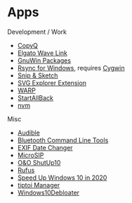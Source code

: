 # Apps

Development / Work

- [CopyQ](https://github.com/hluk/CopyQ/releases)
- [Elgato Wave Link](https://www.elgato.com/en/downloads)
- [GnuWin Packages](http://gnuwin32.sourceforge.net/packages.html)
- [Rsync for Windows](https://www.itefix.net/cwrsync), requires [Cygwin](https://www.cygwin.com/)
- [Snip & Sketch](https://www.microsoft.com/en-us/p/snip-sketch/9mz95kl8mr0l)
- [SVG Explorer Extension](https://github.com/maphew/svg-explorer-extension/releases)
- [WARP](https://1.1.1.1/)
- [StartAllBack](https://www.startallback.com/)
- [nvm](https://github.com/coreybutler/nvm-windows)

Misc

- [Audible](https://www.microsoft.com/de-de/p/audible-horbuch-und-horspiel-app/9wzdncrfj1cr?activetab=pivot:overviewtab)
- [Bluetooth Command Line Tools](https://bluetoothinstaller.com/bluetooth-command-line-tools)
- [EXIF Date Changer](https://www.relliksoftware.com/exifdatechanger/)
- [MicroSIP](https://www.microsip.org/downloads)
- [O&O ShutUp10](https://www.oo-software.com/de/shutup10)
- [Rufus](https://rufus.ie/en_US/)
- [Speed Up Windows 10 in 2020](https://www.youtube.com/watch?v=8E6OT_QcHaU)
- [tiptoi Manager](https://www.ravensburger.de/entdecken/ravensburger-marken/tiptoi/tiptoi-manager/index.html)
- [Windows10Debloater](https://github.com/Sycnex/Windows10Debloater)
